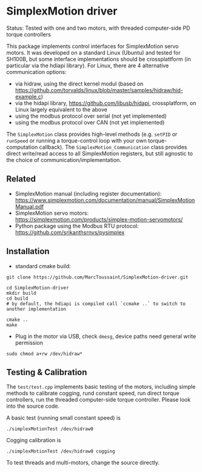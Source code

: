 # SimplexMotion driver

Status: Tested with one and two motors, with threaded computer-side PD torque controllers

This package implements control interfaces for SimplexMotion servo
motors. It was developed on a standard Linux (Ubuntu) and tested for
SH100B, but some interface implementations should be crossplattform
(in particular via the hdiapi library). For Linux, there are 4
alternative communication options:
* via hidraw, using the direct kernel modul (based on https://github.com/torvalds/linux/blob/master/samples/hidraw/hid-example.c)
* via the hidapi library, https://github.com/libusb/hidapi, crossplatform, on Linux largely equivalent to the above
* using the modbus protocol over serial (not yet implemented)
* using the modbus protocol over CAN (not yet implemented)

The `SimplexMotion` class provides high-level methods (e.g. `setPID`
or `runSpeed` or running a torque-control loop with your own
torque-computation callback). The `SimplexMotion_Communication` class
provides direct write/read access to all SimplexMotion registers, but
still agnostic to the choice of communication/implementation.

## Related

* SimplexMotion manual (including register documentation): https://www.simplexmotion.com/documentation/manual/SimplexMotionManual.pdf
* SimplexMotion servo motors: https://simplexmotion.com/products/simplex-motion-servomotors/
* Python package using the Modbus RTU protocol: https://github.com/srikanthsrnvs/pysimplex

## Installation

* standard cmake build:
```
git clone https://github.com/MarcToussaint/SimplexMotion-driver.git

cd SimplexMotion-driver
mkdir build
cd build
# by default, the hdiapi is compiled call `ccmake ..` to switch to another implementation

cmake ..
make
```

* Plug in the motor via USB, check `dmesg`, device paths need general write permission
```
sudo chmod a+rw /dev/hidraw*
```

## Testing & Calibration

The `test/test.cpp` implements basic testing of the motors, including simple methods to calibrate cogging, rund constant speed, run direct torque controllers, run the threaded computer-side torque controller. Please look into the source code.

A basic test (running small constant speed) is
```
./simplexMotionTest /dev/hidraw0
```

Cogging calibration is
```
./simplexMotionTest /dev/hidraw0 cogging
```

To test threads and multi-motors, change the source directly.
